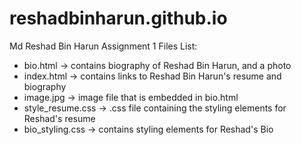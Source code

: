 # reshadbinharun.github.io
Md Reshad Bin Harun
Assignment 1
Files List:
* bio.html -> contains biography of Reshad Bin Harun, and a photo
* index.html -> contains links to Reshad Bin Harun's resume and biography
* image.jpg -> image file that is embedded in bio.html
* style_resume.css -> .css file containing the styling elements for Reshad's resume
* bio_styling.css -> contains styling elements for Reshad's Bio
